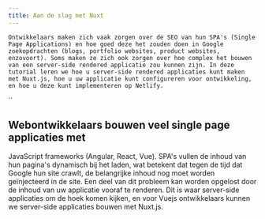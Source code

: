 ```yaml
---
title: Aan de slag met Nuxt
---
```

`Ontwikkelaars maken zich vaak zorgen over de SEO van hun SPA's (Single Page Applications) en hoe goed deze het zouden doen in Google zoekopdrachten (blogs, portfolio websites, product websites, enzovoort). Soms maken ze zich ook zorgen over hoe complex het bouwen van een server-side rendered applicatie zou kunnen zijn. In deze tutorial leren we hoe u server-side rendered applicaties kunt maken met Nuxt.js, hoe u uw applicatie kunt configureren voor ontwikkeling, en hoe u deze kunt implementeren op Netlify.`

``

## Webontwikkelaars bouwen veel single page applicaties met

JavaScript frameworks (Angular, React, Vue). SPA's vullen de inhoud van hun pagina's dynamisch bij het laden, wat betekent dat tegen de tijd dat Google hun site crawlt, de belangrijke inhoud nog moet worden geïnjecteerd in de site. Een deel van dit probleem kan worden opgelost door de inhoud van uw applicatie vooraf te renderen. Dit is waar server-side applicaties om de hoek komen kijken, en voor Vuejs ontwikkelaars kunnen we server-side applicaties bouwen met Nuxt.js.
